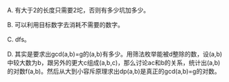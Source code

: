 A. 有大于2的长度只需要2坨，否则有多少坑加多少。

B. 可以利用目标数字去消耗不需要的数字。

C. dfs。

D. 其实是要求出gcd(a,b)=g的(a,b)有多少。用筛法枚举能被d整除的数，设(a,b)中较大数为b，跟另外的更大c组成(a,b,c)，那么讨论ac和b的关系，统计出(a,b)的对数f(a,b)。然后从大到小容斥原理求出dp(a,b)是真正的gcd(a,b)=g的对数。
